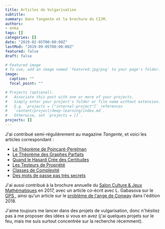```yaml
---
title: Articles de Vulgarisation
subtitle:
summary: Dans Tangente et la brochure du CIJM.
authors:
- enka
tags: []
categories: []
date: "2019-02-05T00:00:00Z"
lastMod: "2019-09-05T00:00:00Z"
featured: false
draft: false

# Featured image
# To use, add an image named `featured.jpg/png` to your page's folder. 
image:
  caption: ""
  focal_point: ""

# Projects (optional).
#   Associate this post with one or more of your projects.
#   Simply enter your project's folder or file name without extension.
#   E.g. `projects = ["internal-project"]` references 
#   `content/project/deep-learning/index.md`.
#   Otherwise, set `projects = []`.
projects: []
---
```

J'ai contribué semi-régulièrement au magazine *Tangente*, et voici les articles correspondant :
- [Le Théorème de Poincaré-Perelman](/files/poincare_20perelman.pdf)
- [Le Théorème des Graphes Parfaits](/files/graphe_20parfait.pdf)
- [Quand le Hasard Crée des Certitudes](/files/hasard_20certitudes.pdf)
- [Les Testeurs de Propriété](/files/testeur_20propri_C3_A9t_C3_A9.pdf)
- [Classes de Complexité](/files/classes_20de_20complexite.pdf)
- [Des mots de passe pas très secrets](/files/p18_19_TG180.pdf)

J'ai aussi contribué à la brochure annuelle du [Salon Culture & Jeux Mathématiques](http://www.cijm.org/) en 2017, avec un article co-écrit avec L. Gabasova sur le [GPS ](/files/GPS-cijm.pdf), ainsi qu'un article sur le [problème de l'ange de Conway](/files/coursedemon.pdf) dans l'édition 2018.

J'aime toujours me lancer dans des projets de vulgarisation, donc n'hésitez pas à me proposer des idées si vous en avez (j'ai quelques projets sur le feu, mais me suis surtout concentrée sur la recherche récemment).
